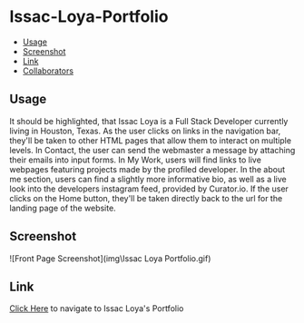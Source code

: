 # Issac-Loya-Portfolio

* [Usage](#usage)
* [Screenshot](#screenshot)
* [Link](#link)
* [Collaborators](#collaborators)

## Usage

It should be highlighted, that Issac Loya is a Full Stack Developer currently living in Houston, Texas. As the user 
clicks on links in the navigation bar, they'll be taken to other HTML pages that allow them to interact on multiple 
levels. In Contact, the user can send the webmaster a message by attaching their emails into input forms. In My Work, 
users will find links to live webpages featuring projects made by the profiled developer. In the about me section, users 
can find a slightly more informative bio, as well as a live look into the developers instagram feed, provided by 
Curator.io. If the user clicks on the Home button, they'll be taken directly back to the url for the landing page of the website. 


## Screenshot

![Front Page Screenshot](img\Issac Loya Portfolio.gif)

## Link

[Click Here](https://misterloya.github.io/Issac-Loya-Portfolio/) to navigate to Issac Loya's Portfolio

